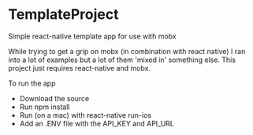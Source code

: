# TemplateProject
Simple react-native template app for use with mobx

While trying to get a grip on mobx (in combination with react native) I ran 
into a lot of examples but a lot of them 'mixed in' something else.
This project just requires react-native and mobx.


To run the app
- Download the source
- Run npm install
- Run (on a mac) with react-native run-ios
- Add an .ENV file with the API_KEY and API_URL
 

